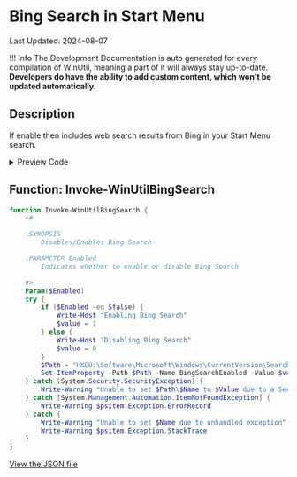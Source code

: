 # Bing Search in Start Menu

Last Updated: 2024-08-07


!!! info
     The Development Documentation is auto generated for every compilation of WinUtil, meaning a part of it will always stay up-to-date. **Developers do have the ability to add custom content, which won't be updated automatically.**
## Description

If enable then includes web search results from Bing in your Start Menu search.

<!-- BEGIN CUSTOM CONTENT -->

<!-- END CUSTOM CONTENT -->

<details>
<summary>Preview Code</summary>

```json
{
  "Content": "Bing Search in Start Menu",
  "Description": "If enable then includes web search results from Bing in your Start Menu search.",
  "category": "Customize Preferences",
  "panel": "2",
  "Order": "a101_",
  "Type": "Toggle",
  "link": "https://christitustech.github.io/winutil/dev/tweaks/Customize-Preferences/BingSearch"
}
```

</details>

## Function: Invoke-WinUtilBingSearch

```powershell
function Invoke-WinUtilBingSearch {
    <#

    .SYNOPSIS
        Disables/Enables Bing Search

    .PARAMETER Enabled
        Indicates whether to enable or disable Bing Search

    #>
    Param($Enabled)
    try {
        if ($Enabled -eq $false) {
            Write-Host "Enabling Bing Search"
            $value = 1
        } else {
            Write-Host "Disabling Bing Search"
            $value = 0
        }
        $Path = "HKCU:\Software\Microsoft\Windows\CurrentVersion\Search"
        Set-ItemProperty -Path $Path -Name BingSearchEnabled -Value $value
    } catch [System.Security.SecurityException] {
        Write-Warning "Unable to set $Path\$Name to $Value due to a Security Exception"
    } catch [System.Management.Automation.ItemNotFoundException] {
        Write-Warning $psitem.Exception.ErrorRecord
    } catch {
        Write-Warning "Unable to set $Name due to unhandled exception"
        Write-Warning $psitem.Exception.StackTrace
    }
}

```


<!-- BEGIN SECOND CUSTOM CONTENT -->

<!-- END SECOND CUSTOM CONTENT -->


[View the JSON file](https://github.com/Compourri/essentials/tree/main/config/tweaks.json)

